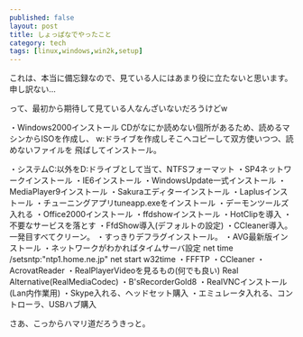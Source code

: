 ```yaml
---
published: false
layout: post
title: しょっぱなでやったこと
category: tech
tags: [linux,windows,win2k,setup]
---
```


これは、本当に備忘録なので、見ている人にはあまり役に立たないと思います。
申し訳ない...

って、最初から期待して見ている人なんざいないだろうけどw

・Windows2000インストール
CDがなにか読めない個所があるため、読めるマシンからISOを作成し、
w:ドライブを作成しそこへコピーして双方使いつつ、読めないファイルを
飛ばしてインストール。


・システムC:以外をD:ドライブとして当て、NTFSフォーマット
・SP4ネットワークインストール
・IE6インストール
・WindowsUpdate一式インストール
・MediaPlayer9インストール
・Sakuraエディターインストール
・Laplusインストール
・チューニングアプリtuneapp.exeをインストール
・デーモンツールズ入れる
・Office2000インストール
・ffdshowインストール
・HotClipを導入
・不要なサービスを落とす
・FfdShow導入(デフォルトの設定)
・CCleaner導入。一発目すべてクリーン。
・すっきりデフラグインストール。
・AVG最新版インストール
・ネットワークがわかればタイムサーバ設定
net time /setsntp:"ntp1.home.ne.jp"
net start w32time
・FFFTP
・CCleaner
・AcrovatReader
・RealPlayerVideoを見るもの(何でも良い)
Real Alternative(RealMediaCodec)
・B'sRecorderGold8
・RealVNCインストール(Lan内作業用)
・Skype入れる、ヘッドセット購入
・エミュレータ入れる、コントローラ、USBハブ購入

さあ、こっからハマリ道だろうきっと。
